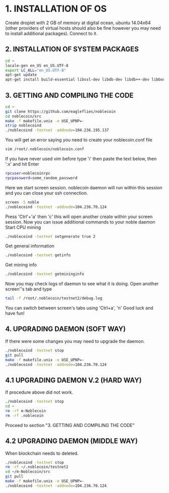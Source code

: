 # 1. INSTALLATION OF OS
 Create droplet with 2 GB of memory at digital ocean, ubuntu 14.04x64 (other providers of virtual hosts should also be fine however you may need to install additional packages).
 Connect to it.
 
## 2. INSTALLATION OF SYSTEM PACKAGES
```bash
cd ~
locale-gen en_US en_US.UTF-8 
export LC_ALL="en_US.UTF-8"
apt-get update
apt-get install build-essential libssl-dev libdb-dev libdb++-dev libboost-all-dev libgmp-dev git screen -y
```
## 3. GETTING AND COMPILING THE CODE
```bash
cd ~
git clone https://github.com/eagleflies/noblecoin
cd noblecoin/src
make -f makefile.unix -e USE_UPNP=-
strip noblecoind
./noblecoind -testnet -addnode=104.236.195.137
```
You will get an error saying you need to create your noblecoin.conf file
```bash
vim /root/.noblecoin/noblecoin.conf
```

If you have never used vim before type 'i' then paste the text below, then ':x' and hit Enter
```bash
rpcuser=noblecoinrpc
rpcpassword=some_random_password
```
Here we start screen session. noblecoin daemon will run within this session and you can close your ssh connection.
```bash
screen -S noble
./noblecoind -testnet -addnode=104.236.70.124
```
Press 'Ctrl'+'a' then 'c' this will open another create within your screen session.
Now you can issue additional commands to your noble daemon
Start CPU mining
```bash
./noblecoind -testnet setgenerate true 2
```
Get general information
```bash
./noblecoind -testnet getinfo
```
Get mining info
```bash
./noblecoind -testnet getmininginfo
```
Now you may check logs of daemon to see what it is doing. Open another screen''s tab and type
```bash
tail -f /root/.noblecoin/testnet2/debug.log
```

You can switch between screen's tabs using 'Ctrl+a', 'n' 
Good luck and have fun!

## 4. UPGRADING DAEMON (SOFT WAY)
If there were some changes you may need to upgrade the daemon.
```bash
./noblecoind -testnet stop
git pull
make -f makefile.unix -e USE_UPNP=-
./noblecoind -testnet -addnode=104.236.70.124
```
## 4.1 UPGRADING DAEMON V.2 (HARD WAY)
If procedure above did not work.
```bash
./noblecoind -testnet stop
cd ~
rm -rf m-Noblecoin
rm -rf .noblecoin
```

Proceed to section "3. GETTING AND COMPILING THE CODE"

## 4.2 UPGRADING DAEMON (MIDDLE WAY)
When blockchain needs to deleted.
```bash
./noblecoind -testnet stop
rm -rf ~/.noblecoin/testnet2
cd ~/m-Noblecoin/src
git pull
make -f makefile.unix -e USE_UPNP=-
./noblecoind -testnet -addnode=104.236.70.124
```
